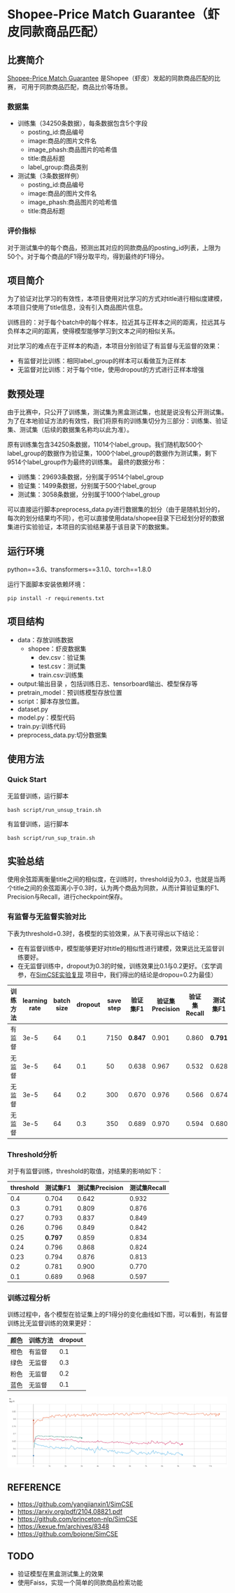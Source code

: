 # Shopee-Price Match Guarantee（虾皮同款商品匹配）

## 比赛简介
[Shopee-Price Match Guarantee](https://www.kaggle.com/c/shopee-product-matching/overview) 是Shopee（虾皮）发起的同款商品匹配的比赛，
可用于同款商品匹配，商品比价等场景。

### 数据集
- 训练集（34250条数据），每条数据包含5个字段
    - posting_id:商品编号
    - image:商品的图片文件名
    - image_phash:商品图片的哈希值
    - title:商品标题
    - label_group:商品类别
- 测试集（3条数据样例）
    - posting_id:商品编号
    - image:商品的图片文件名
    - image_phash:商品图片的哈希值
    - title:商品标题

### 评价指标
对于测试集中的每个商品，预测出其对应的同款商品的posting_id列表，上限为50个。对于每个商品的F1得分取平均，得到最终的F1得分。


## 项目简介
为了验证对比学习的有效性，本项目使用对比学习的方式对title进行相似度建模，本项目只使用了title信息，没有引入商品图片信息。

训练目的：对于每个batch中的每个样本，拉近其与正样本之间的距离，拉远其与负样本之间的距离，使得模型能够学习到文本之间的相似关系。

对比学习的难点在于正样本的构造，本项目分别验证了有监督与无监督的效果：
- 有监督对比训练：相同label_group的样本可以看做互为正样本
- 无监督对比训练：对于每个title，使用dropout的方式进行正样本增强


## 数预处理
由于比赛中，只公开了训练集，测试集为黑盒测试集，也就是说没有公开测试集。为了在本地验证方法的有效性，我们将原有的训练集切分为三部分：训练集、验证集、测试集（后续的数据集名称均以此为准）。

原有训练集包含34250条数据，11014个label_group。我们随机取500个label_group的数据作为验证集，1000个label_group的数据作为测试集，剩下9514个label_group作为最终的训练集。
最终的数据分布：
- 训练集：29693条数据，分别属于9514个label_group
- 验证集：1499条数据，分别属于500个label_group
- 测试集：3058条数据，分别属于1000个label_group

可以直接运行脚本preprocess_data.py进行数据集的划分（由于是随机划分的，每次的划分结果均不同），也可以直接使用data/shopee目录下已经划分好的数据集进行实验验证，本项目的实验结果基于该目录下的数据集。


## 运行环境
python==3.6、transformers==3.1.0、torch==1.8.0

运行下面脚本安装依赖环境：
```
pip install -r requirements.txt
```


## 项目结构
- data：存放训练数据
    - shopee：虾皮数据集
        - dev.csv：验证集
        - test.csv：测试集
        - train.csv:训练集
- output:输出目录 ，包括训练日志、tensorboard输出、模型保存等
- pretrain_model：预训练模型存放位置
- script：脚本存放位置。
- dataset.py
- model.py：模型代码
- train.py:训练代码
- preprocess_data.py:切分数据集


## 使用方法
### Quick Start

无监督训练，运行脚本
```
bash script/run_unsup_train.sh
```
有监督训练，运行脚本
```
bash script/run_sup_train.sh
```

## 实验总结
使用余弦距离衡量title之间的相似度，在训练时，threshold设为0.3，也就是当两个title之间的余弦距离小于0.3时，认为两个商品为同款，从而计算验证集的F1、Precision与Recall，进行checkpoint保存。

### 有监督与无监督实验对比
下表为threshold=0.3时，各模型的实验效果，从下表可得出以下结论：
- 在有监督训练中，模型能够更好对title的相似性进行建模，效果远比无监督训练要好。
- 在无监督训练中，dropout为0.3的时候，训练效果比0.1与0.2更好。（玄学调参，在[SimCSE实验复现](https://github.com/yangjianxin1/SimCSE) 项目中，我们得出的结论是dropou=0.2为最佳）

|  训练方法|learning rate  | batch size  | dropout | save step|验证集F1| 验证集Precision|验证集Recall|测试集F1|测试集Precision|测试集Recall|
| ----  | ----  | ----  |  ----  | ----  | ----  | ----  |  ----  | ----  | ----  | ----  | 
|有监督| 3e-5  | 64 |0.1|7150|__0.847__|0.901|0.860|__0.791__|0.809|0.876|
|无监督| 3e-5  | 64 |0.1|50|0.638|0.967|0.532|0.628|0.919|0.554|
|无监督| 3e-5  | 64 |0.2|300|0.670|0.976|0.566|0.674|0.954|0.586|
|无监督| 3e-5  | 64 |0.3|350|0.689|0.970|0.594|0.680|0.939|0.604|


### Threshold分析
对于有监督训练，threshold的取值，对结果的影响如下：

|threshold|测试集F1|测试集Precision|测试集Recall|
| ----  | ----  |  ----  | ----  |
|0.4|0.704|0.642|0.932|
|0.3|0.791|0.809|0.876|
|0.27|0.793|0.837|0.849|
|0.26|0.796|0.849|0.842|
|0.25|__0.797__|0.859|0.834|
|0.24|0.796|0.868|0.824|
|0.23|0.794|0.876|0.813|
|0.2|0.781|0.900|0.770|
|0.1|0.689|0.968|0.597|



### 训练过程分析
训练过程中，各个模型在验证集上的F1得分的变化曲线如下图，可以看到，有监督训练比无监督训练的效果更好：

|颜色|训练方法|dropout|
| ----  | ----  |  ----  |
|橙色|有监督|0.1|
|绿色|无监督|0.3|
|粉色|无监督|0.2|
|蓝色|无监督|0.1|
![avatar](./image/train.png)


## REFERENCE
- https://github.com/yangjianxin1/SimCSE
- https://arxiv.org/pdf/2104.08821.pdf
- https://github.com/princeton-nlp/SimCSE
- https://kexue.fm/archives/8348
- https://github.com/bojone/SimCSE

## TODO
- 验证模型在黑盒测试集上的效果
- 使用Faiss，实现一个简单的同款商品检索功能






